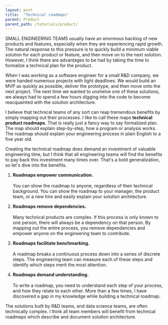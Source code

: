 ```yaml
---
layout: post
title:  "Technical roadmaps"
parent: Product
parent_path: /tutorials/product/
---
```

SMALL ENGINEERING TEAMS usually have an enormous backlog of new products and features, especially when they are experiencing rapid growth. The natural response to this pressure is to quickly build a minimum viable solution for each product or feature, and then move on to the next solution. However, I think there are advantages to be had by taking the time to formalize a technical plan for the product.

When I was working as a software engineer for a small R&D company, we were handed numerous projects with tight deadlines. We would build an MVP as quickly as possible, deliver the prototype, and then move onto the next project. The next time we wanted to unshelve one of these solutions, we always had to spend a few hours digging into the code to become reacquainted with the solution architecture.

I believe that technical teams of any sort can reap tremendous benefits by simply mapping out their processes. I like to call these maps **technical product roadmaps**. That is really just a fancy way to say formalized plan. The map should explain step-by-step, how a program or analysis works. The roadmap should explain your engineering process in plain English to a five year old.

Creating the technical roadmap does demand an investment of valuable engineering time, but I think that all engineering teams will find the benefits to pay back this investment many times over. That's a bold generalization, so let's dive into the benefits.

1. **Roadmaps empower communication.**
<br><br>You can show the roadmap to anyone, regardless of their technical background. You can show the roadmap to your manager, the product team, or a new hire and easily explain your solution architecture.

2. **Roadmaps remove dependencies.**
<br><br>Many technical products are complex. If this process is only known to one person, there will always be a dependency on that person. By mapping out the entire process, you remove dependencies and empower anyone on the engineering team to contribute.

3. **Roadmaps facilitate benchmarking.**
<br><br>A roadmap breaks a continuous process down into a series of discrete steps. The engineering team can measure each of these steps and identify which steps merit the most attention.

4. **Roadmaps demand understanding.**
<br><br>To write a roadmap, you need to understand each step of your process, and how they relate to each other. More than a few times, I have discovered a gap in my knowledge while building a technical roadmap.

The solutions built by R&D teams, and data science teams, are often technically complex. I think all team members will benefit from technical roadmaps which describe and document solution architecture.